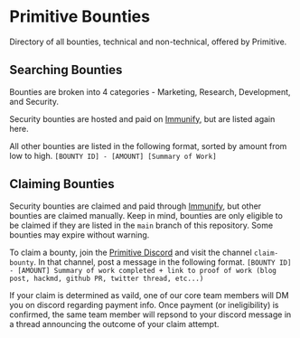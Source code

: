 # Primitive Bounties
Directory of all bounties, technical and non-technical, offered by Primitive.

## Searching Bounties
Bounties are broken into 4 categories - Marketing, Research, Development, and Security.

Security bounties are hosted and paid on [Immunify](https://immunefi.com/bounty/primitive/), but are listed again here.

All other bounties are listed in the following format, sorted by amount from low to high.
`[BOUNTY ID] - [AMOUNT]
[Summary of Work]`

## Claiming Bounties
Security bounties are claimed and paid through [Immunify](https://immunefi.com/bounty/primitive/), but other bounties are claimed manually.  Keep in mind, bounties are only eligible to be claimed if they are listed in the `main` branch of this repository.  Some bounties may expire without warning. 

To claim a bounty, join the [Primitive Discord](https://discord.com/invite/gYDVGNPVz8) and visit the channel `claim-bounty`.  In that channel, post a message in the following format.
`[BOUNTY ID] - [AMOUNT]
Summary of work completed + link to proof of work (blog post, hackmd, github PR, twitter thread, etc...)`

If your claim is determined as vaild, one of our core team members will DM you on discord regarding payment info.  Once payment (or ineligibility) is confirmed, the same team member will repsond to your discord message in a thread announcing the outcome of your claim attempt.
